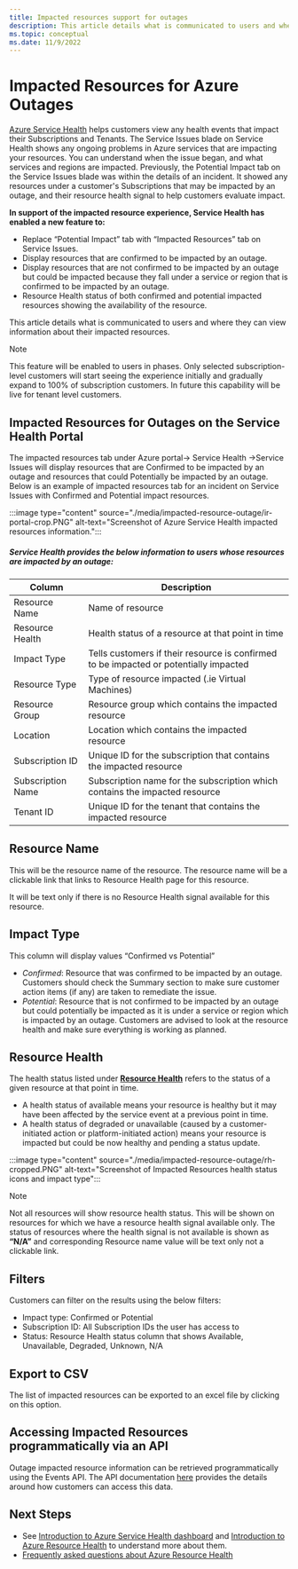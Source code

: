 ```yaml
---
title: Impacted resources support for outages
description: This article details what is communicated to users and where they can view information about their impacted resources.
ms.topic: conceptual
ms.date: 11/9/2022
---
```


# Impacted Resources for Azure Outages

[Azure Service Health](https://azure.microsoft.com/get-started/azure-portal/service-health/) helps customers view any health events that impact their Subscriptions and Tenants. The Service Issues blade on Service Health shows any ongoing problems in Azure services that are impacting your resources. You can understand when the issue began, and what services and regions are impacted. Previously, the Potential Impact tab on the Service Issues blade was within the details of an incident. It showed any resources under a customer's Subscriptions that may be impacted by an outage, and their resource health signal to help customers evaluate impact.

**In support of the impacted resource experience, Service Health has enabled a new feature to:**

- Replace “Potential Impact” tab with “Impacted Resources” tab on Service Issues.
- Display resources that are confirmed to be impacted by an outage.
- Display resources that are not confirmed to be impacted by an outage but could be impacted because they fall under a service or region that is confirmed to be impacted by an outage.
- Resource Health status of both confirmed and potential impacted resources showing the availability of the resource.

This article details what is communicated to users and where they can view information about their impacted resources.

>[!Note]
>This feature will be enabled to users in phases. Only selected subscription-level customers will start seeing the experience initially and gradually expand to 100% of subscription customers. In future this capability will be live for tenant level customers.

## Impacted Resources for Outages on the Service Health Portal

The impacted resources tab under Azure portal-> Service Health ->Service Issues will display resources that are Confirmed to be impacted by an outage and resources that could Potentially be impacted by an outage. Below is an example of impacted resources tab for an incident on Service Issues with Confirmed and Potential impact resources.

:::image type="content" source="./media/impacted-resource-outage/ir-portal-crop.PNG" alt-text="Screenshot of Azure Service Health impacted resources information.":::

##### Service Health provides the below information to users whose resources are impacted by an outage:

|Column  |Description |
|---------|---------|
|Resource Name|Name of resource|
|Resource Health|Health status of a resource at that point in time|
|Impact Type|Tells customers if their resource is confirmed to be impacted or potentially impacted|
|Resource Type|Type of resource impacted (.ie Virtual Machines)|
|Resource Group|Resource group which contains the impacted resource|
|Location|Location which contains the impacted resource|
|Subscription ID|Unique ID for the subscription that contains the impacted resource|
|Subscription Name|Subscription name for the subscription which contains the impacted resource|
|Tenant ID|Unique ID for the tenant that contains the impacted resource|

## Resource Name

This will be the resource name of the resource. The resource name will be a clickable link that links to Resource Health page for this resource.

It will be text only if there is no Resource Health signal available for this resource.

## Impact Type

This column will display values “Confirmed vs Potential”

- *Confirmed*: Resource that was confirmed to be impacted by an outage. Customers should check the Summary section to make sure customer action items (if any) are taken to remediate the issue.
- *Potential*: Resource that is not confirmed to be impacted by an outage but could potentially be impacted as it is under a service or region which is impacted by an outage. Customers are advised to look at the resource health and make sure everything is working as planned.

## Resource Health

The health status listed under **[Resource Health](../service-health/resource-health-overview.md)** refers to the status of a given resource at that point in time.

- A health status of available means your resource is healthy but it may have been affected by the service event at a previous point in time.
- A health status of degraded or unavailable (caused by a customer-initiated action or platform-initiated action) means your resource is impacted but could be now healthy and pending a status update.

:::image type="content" source="./media/impacted-resource-outage/rh-cropped.PNG" alt-text="Screenshot of Impacted Resources health status icons and impact type":::


>[!Note]
>Not all resources will show resource health status. This will be shown on resources for which we have a resource health signal available only. The status of resources where the health signal is not available is shown as **“N/A”** and corresponding Resource name value will be text only not a clickable link.

## Filters

Customers can filter on the results using the below filters:

- Impact type: Confirmed or Potential
- Subscription ID: All Subscription IDs the user has access to
- Status: Resource Health status column that shows Available, Unavailable, Degraded, Unknown, N/A

## Export to CSV

The list of impacted resources can be exported to an excel file by clicking on this option.

## Accessing Impacted Resources programmatically via an API

Outage impacted resource information can be retrieved programmatically using the Events API. The API documentation [here](../rest/api/resourcehealth/impacted-resources/list-by-subscription-id-and-event-id?tabs=HTTP.md) provides the details around how customers can access this data. 

## Next Steps
-  See [Introduction to Azure Service Health dashboard](service-health-overview.md) and [Introduction to Azure Resource Health](resource-health-overview.md) to understand more about them.
-  [Frequently asked questions about Azure Resource Health](resource-health-faq.yml)

